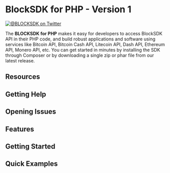 # BlockSDK for PHP - Version 1
[![@BLOCKSDK on Twitter]()](https://twitter.com/BlockSdk)

The **BLOCKSDK for PHP** makes it easy for developers to access 
BlockSDK API in their PHP code, and build robust applications and software
using services like Bitcoin API, Bitcoin Cash API, Litecoin API, Dash API, Ethereum API, Monero API, etc. You can
get started in minutes by installing the SDK through Composer
or by downloading a single zip or phar file from our latest release.

## Resources

## Getting Help

## Opening Issues

## Features

## Getting Started

## Quick Examples
